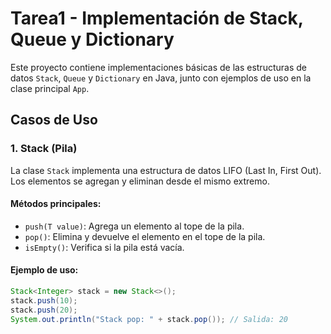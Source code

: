 # Tarea1 - Implementación de Stack, Queue y Dictionary

Este proyecto contiene implementaciones básicas de las estructuras de datos `Stack`, `Queue` y `Dictionary` en Java, junto con ejemplos de uso en la clase principal `App`.

## Casos de Uso

### 1. **Stack (Pila)**
La clase `Stack` implementa una estructura de datos LIFO (Last In, First Out). Los elementos se agregan y eliminan desde el mismo extremo.

#### Métodos principales:
- `push(T value)`: Agrega un elemento al tope de la pila.
- `pop()`: Elimina y devuelve el elemento en el tope de la pila.
- `isEmpty()`: Verifica si la pila está vacía.

#### Ejemplo de uso:
```java
Stack<Integer> stack = new Stack<>();
stack.push(10);
stack.push(20);
System.out.println("Stack pop: " + stack.pop()); // Salida: 20